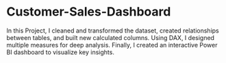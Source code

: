 # Customer-Sales-Dashboard
In this Project, I cleaned and transformed the dataset, created relationships between tables, and built new calculated columns. Using DAX, I designed multiple measures for deep analysis. Finally, I created an interactive Power BI dashboard to visualize key insights.
